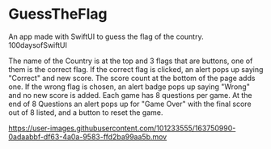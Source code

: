 # GuessTheFlag
An app made with SwiftUI to guess the flag of the country. 100daysofSwiftUI

The name of the Country is at the top and 3 flags that are buttons, one of them is the correct flag. If the correct flag is clicked, an alert pops up saying "Correct" and new score. The score count at the bottom of the page adds one. If the wrong flag is chosen, an alert badge pops up saying "Wrong" and no new score is added. Each game has 8 questions per game. At the end of 8 Questions an alert pops up for "Game Over" with the final score out of 8 listed, and a button to reset the game.




https://user-images.githubusercontent.com/101233555/163750990-0adaabbf-df63-4a0a-9583-ffd2ba99aa5b.mov



